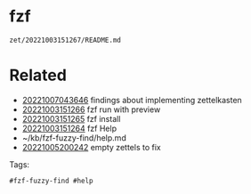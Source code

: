 # fzf

` zet/20221003151267/README.md `

# Related

- [20221007043646](/zet/20221007043646/README.md) findings about implementing zettelkasten
- [20221003151266](/zet/20221003151266/README.md) fzf run with preview
- [20221003151265](/zet/20221003151265/README.md) fzf install
- [20221003151264](/zet/20221003151264/README.md) fzf Help
- ~/kb/fzf-fuzzy-find/help.md
- [20221005200242](/zet/20221005200242/README.md) empty zettels to fix

Tags:

    #fzf-fuzzy-find #help 
